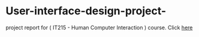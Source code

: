 # User-interface-design-project-
project report for ( IT215 - Human Computer Interaction ) course. Click [here](https://github.com/iihessai/User-interface-design-project-/blob/main/report.pdf)

